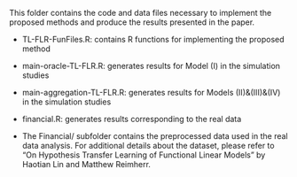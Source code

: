 This folder contains the code and data files necessary to implement the proposed methods and produce the results presented in the paper.

- TL-FLR-FunFiles.R: contains R functions for implementing the proposed method

- main-oracle-TL-FLR.R: generates results for Model (I) in the simulation studies

- main-aggregation-TL-FLR.R: generates results for Models (II)&(III)&(IV) in the simulation studies 

- financial.R: generates results corresponding to the real data

- The Financial/ subfolder contains the preprocessed data used in the real data analysis. 
For additional details about the dataset, please refer to “On Hypothesis Transfer Learning of Functional Linear Models” by Haotian Lin and Matthew Reimherr.
